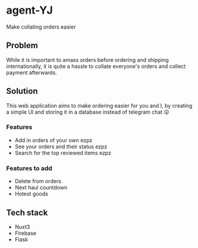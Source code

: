 # agent-YJ
Make collating orders easier

## Problem
While it is important to amass orders before ordering and shipping internationally, it is quite a hassle to collate everyone's orders and collect payment afterwards. 

## Solution
This web application aims to make ordering easier for you and I, by creating a simple UI and storing it in a database instead of telegram chat 😛

### Features
- Add in orders of your own ezpz
- See your orders and their status ezpz
- Search for the top reviewed items ezpz

### Features to add
- Delete from orders
- Next haul countdown
- Hotest goods

## Tech stack
- Nuxt3
- Firebase
- Flask

